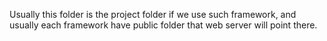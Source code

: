 Usually this folder is the project folder if we use such framework, and usually each framework have public folder that web server will point there.
